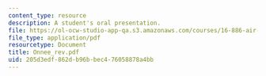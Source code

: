 ```yaml
---
content_type: resource
description: A student's oral presentation.
file: https://ol-ocw-studio-app-qa.s3.amazonaws.com/courses/16-886-air-transportation-systems-architecting-spring-2004/205d3edf862db96bbec476058878a4bb_Onnee_rev.pdf
file_type: application/pdf
resourcetype: Document
title: Onnee_rev.pdf
uid: 205d3edf-862d-b96b-bec4-76058878a4bb
---
```

